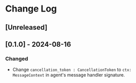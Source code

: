 # Change Log

## [Unreleased]

## [0.1.0] - 2024-08-16

### Changed

- Change `cancellation_token : CancellationToken` to `ctx: MessageContext` in
    agent's message handler signature.
